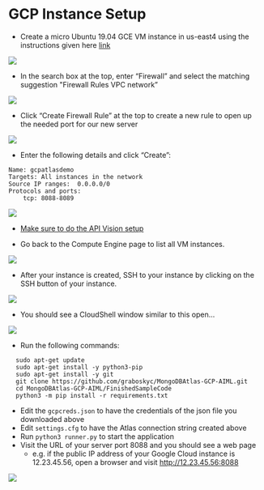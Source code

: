 # GCP Instance Setup
* Create a micro Ubuntu 19.04 GCE VM instance in us-east4 using the instructions given here [link](https://www.google.com/url?q=https://cloud.google.com/compute/docs/quickstart-linux&sa=D&ust=1560383195254000)

![](images/newss04.png)

* In the search box at the top, enter “Firewall” and select the matching suggestion "Firewall Rules VPC network”

![](images/image19.png)

* Click “Create Firewall Rule” at the top to create a new rule to open up the needed port for our new server

![](images/image18.png)

* Enter the following details and click “Create”:
```
Name: gcpatlasdemo
Targets: All instances in the network
Source IP ranges:  0.0.0.0/0
Protocols and ports:  
    tcp: 8088-8089
``` 
![](images/newss05.png)

* [Make sure to do the API Vision setup](GCPVisionSetup.md)

* Go back to the Compute Engine page to list all VM instances.

![](images/image27.png)

* After your instance is created, SSH to your instance by clicking on the SSH button of your instance.

![](images/image16.png)

* You should see a CloudShell window similar to this open...

![](images/image7.png)

* Run the following commands:

```
  sudo apt-get update
  sudo apt-get install -y python3-pip
  sudo apt-get install -y git
  git clone https://github.com/graboskyc/MongoDBAtlas-GCP-AIML.git
  cd MongoDBAtlas-GCP-AIML/FinishedSampleCode
  python3 -m pip install -r requirements.txt
```

* Edit the `gcpcreds.json` to have the credentials of the json file you downloaded above
* Edit `settings.cfg` to have the Atlas connection string created above
* Run `python3 runner.py` to start the application
* Visit the URL of your server port 8088 and you should see a web page
  * e.g. if the public IP address of your Google Cloud instance is 12.23.45.56, open a browser and visit http://12.23.45.56:8088

![](images/newss02.png)
